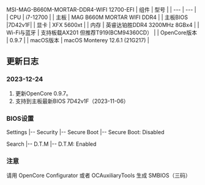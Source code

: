 MSI-MAG-B660M-MORTAR-DDR4-WIFI 12700-EFI
| 组件 | 型号 |
| --- | --- |
| CPU | i7-12700 |
| 主板 | MAG B660M MORTAR WIFI DDR4 |
| 主板BIOS |7D42v1F|
| 显卡 | XFX 5600xt |
| 内存 | 英睿达铂胜DDR4 3200MHz 8GBx4 |
| Wi-Fi与蓝牙 | 支持板载AX201 但推荐T919(BCM94360CD） |
| OpenCore版本 | 0.9.7 |
| macOS版本 | macOS Monterey 12.6.1 (21G217) |

## 更新日志
### 2023-12-24
1. 更新OpenCore 0.9.7。
2. 支持到主板最新BIOS 7D42v1F（2023-11-06）

### BIOS设置
Settings
  |-- Security
     |-- Secure Boot
       |-- Secure Boot: Disabled
       
Search
  |-- D.T.M
    |-- D.T.M: Enabled

### 注意
请用 OpenCore Configurator 或者 OCAuxiliaryTools 生成 SMBIOS（三码）
